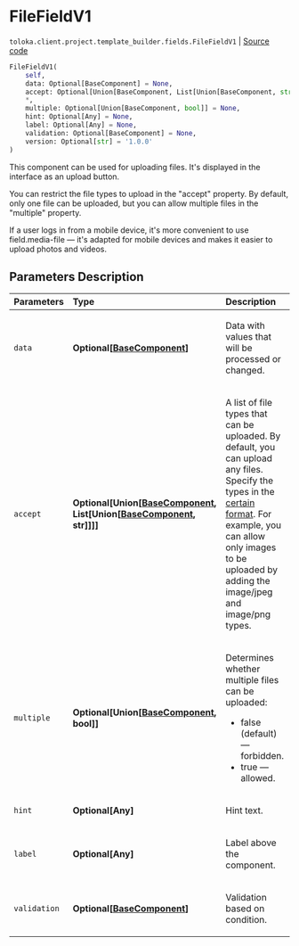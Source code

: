 # FileFieldV1
`toloka.client.project.template_builder.fields.FileFieldV1` | [Source code](https://github.com/Toloka/toloka-kit/blob/v0.1.24/src/client/project/template_builder/fields.py#L226)

```python
FileFieldV1(
    self,
    data: Optional[BaseComponent] = None,
    accept: Optional[Union[BaseComponent, List[Union[BaseComponent, str]]]] = None,
    *,
    multiple: Optional[Union[BaseComponent, bool]] = None,
    hint: Optional[Any] = None,
    label: Optional[Any] = None,
    validation: Optional[BaseComponent] = None,
    version: Optional[str] = '1.0.0'
)
```

This component can be used for uploading files. It's displayed in the interface as an upload button.


You can restrict the file types to upload in the "accept" property. By default, only one file can be uploaded,
but you can allow multiple files in the "multiple" property.

If a user logs in from a mobile device, it's more convenient to use field.media-file — it's adapted for mobile
devices and makes it easier to upload photos and videos.

## Parameters Description

| Parameters | Type | Description |
| :----------| :----| :-----------|
`data`|**Optional\[[BaseComponent](toloka.client.project.template_builder.base.BaseComponent.md)\]**|<p>Data with values that will be processed or changed.</p>
`accept`|**Optional\[Union\[[BaseComponent](toloka.client.project.template_builder.base.BaseComponent.md), List\[Union\[[BaseComponent](toloka.client.project.template_builder.base.BaseComponent.md), str\]\]\]\]**|<p>A list of file types that can be uploaded. By default, you can upload any files. Specify the types in the [certain format](https://developer.mozilla.org/en-US/docs/Web/HTTP/Basics_of_HTTP/MIME_types). For example, you can allow only images to be uploaded by adding the image/jpeg and image/png types.</p>
`multiple`|**Optional\[Union\[[BaseComponent](toloka.client.project.template_builder.base.BaseComponent.md), bool\]\]**|<p>Determines whether multiple files can be uploaded:<ul><li>false (default) — forbidden.</li><li>true — allowed.</li></ul></p>
`hint`|**Optional\[Any\]**|<p>Hint text.</p>
`label`|**Optional\[Any\]**|<p>Label above the component.</p>
`validation`|**Optional\[[BaseComponent](toloka.client.project.template_builder.base.BaseComponent.md)\]**|<p>Validation based on condition.</p>
